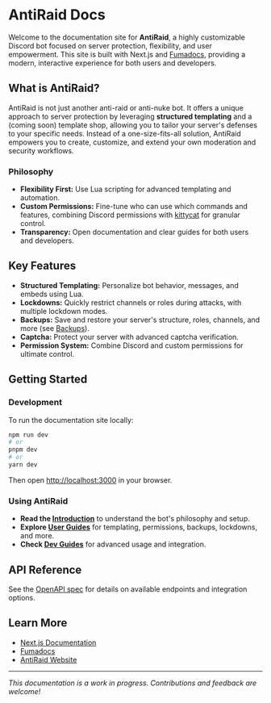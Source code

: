 # AntiRaid Docs

Welcome to the documentation site for **AntiRaid**, a highly customizable Discord bot focused on server protection, flexibility, and user empowerment. This site is built with Next.js and [Fumadocs](https://fumadocs.vercel.app), providing a modern, interactive experience for both users and developers.

## What is AntiRaid?

AntiRaid is not just another anti-raid or anti-nuke bot. It offers a unique approach to server protection by leveraging **structured templating** and a (coming soon) template shop, allowing you to tailor your server's defenses to your specific needs. Instead of a one-size-fits-all solution, AntiRaid empowers you to create, customize, and extend your own moderation and security workflows.

### Philosophy
- **Flexibility First:** Use Lua scripting for advanced templating and automation.
- **Custom Permissions:** Fine-tune who can use which commands and features, combining Discord permissions with [kittycat](https://github.com/InfinityBotList/kittycat) for granular control.
- **Transparency:** Open documentation and clear guides for both users and developers.

## Key Features
- **Structured Templating:** Personalize bot behavior, messages, and embeds using Lua.
- **Lockdowns:** Quickly restrict channels or roles during attacks, with multiple lockdown modes.
- **Backups:** Save and restore your server's structure, roles, channels, and more (see [Backups](https://docs.antiraid.xyz/docs/user/backups/README.md)).
- **Captcha:** Protect your server with advanced captcha verification.
- **Permission System:** Combine Discord and custom permissions for ultimate control.

## Getting Started

### Development
To run the documentation site locally:

```bash
npm run dev
# or
pnpm dev
# or
yarn dev
```

Then open [http://localhost:3000](http://localhost:3000) in your browser.

### Using AntiRaid
- **Read the [Introduction](docs-cache/docs/README.md)** to understand the bot's philosophy and setup.
- **Explore [User Guides](docs-cache/docs/user/)** for templating, permissions, backups, lockdowns, and more.
- **Check [Dev Guides](docs-cache/docs/dev/)** for advanced usage and integration.

## API Reference
See the [OpenAPI spec](docs-cache/openapi.json) for details on available endpoints and integration options.

## Learn More
- [Next.js Documentation](https://nextjs.org/docs)
- [Fumadocs](https://fumadocs.vercel.app)
- [AntiRaid Website](https://antiraid.xyz)

---


*This documentation is a work in progress. Contributions and feedback are welcome!*
